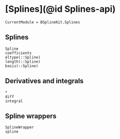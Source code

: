 # [Splines](@id Splines-api)

```@meta
CurrentModule = BSplineKit.Splines
```

## Splines

```@docs
Spline
coefficients
eltype(::Spline)
length(::Spline)
basis(::Spline)
```

## Derivatives and integrals

```@docs
*
diff
integral
```

## Spline wrappers

```@docs
SplineWrapper
spline
```
